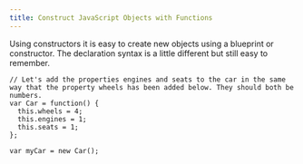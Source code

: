 ```yaml
---
title: Construct JavaScript Objects with Functions
---
```

Using constructors it is easy to create new objects using a blueprint or constructor. The declaration syntax is a little different but still easy to remember.

    // Let's add the properties engines and seats to the car in the same way that the property wheels has been added below. They should both be numbers.
    var Car = function() {
      this.wheels = 4;
      this.engines = 1;
      this.seats = 1;
    };

    var myCar = new Car();